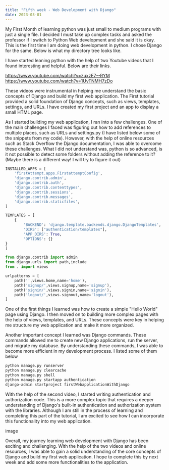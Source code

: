 ```yaml
---
title: "Fifth week - Web Development with Django"
date: 2023-03-01
---
```

My First Month of learning python was just small to medium programs with just a single file. I decided I must take up complex tasks and asked the professor if I switch to Python Web development and she said it is okay.  This is the first time I am doing web development in python. I chose Django for the same. Below is what my directory tree looks like. 
 

I have started leaning python with the help of two Youtube videos that I found interesting and helpful. Below are their links.

https://www.youtube.com/watch?v=zuxzE7--RYM 
https://www.youtube.com/watch?v=1UvTNMH7zDo 


These videos were instrumental in helping me understand the basic concepts of Django and build my first web application. The First tutorial provided a solid foundation of Django concepts, such as views, templates, settings, and URLs. I have created my first project and an app to display a small HTML page. 


As I started building my web application, I ran into a few challenges. One of the main challenges I faced was figuring out how to add references to multiple places, such as URLs and settings.py (I have listed below some of the snippets from my code). However, with the help of online resources such as Stack Overflow the Django documentation, I was able to overcome these challenges. What I did not understand was, python is so advanced, is it not possible to detect some folders without adding the reference to it? (Maybe there is a different way! I will try to figure it out)
```python
INSTALLED_APPS = [
    'firstAttempt.apps.FirstattemptConfig',
    'django.contrib.admin',
    'django.contrib.auth',
    'django.contrib.contenttypes',
    'django.contrib.sessions',
    'django.contrib.messages',
    'django.contrib.staticfiles',
]

```

```python
TEMPLATES = [
    {
        'BACKEND': 'django.template.backends.django.DjangoTemplates',
        'DIRS': ["authentication/templates"],
        'APP_DIRS': True,
        'OPTIONS': {}
}
]
```

```python
from django.contrib import admin
from django.urls import path,include
from . import views

urlpatterns = [
    path('',views.home,name='home'),
    path('signup/',views.signup,name='signup'),
    path('signin/',views.signin,name='signin'),
    path('logout/',views.signout,name='logout'),
]

```

One of the first things I learned was how to create a simple "Hello World" page using Django. I then moved on to building more complex pages with the help of views, templates, and URLs. These concepts were key in helping me structure my web application and make it more organized.

Another important concept I learned was Django commands. These commands allowed me to create new Django applications, run the server, and migrate my database. By understanding these commands, I was able to become more efficient in my development process. I listed some of them below

```bash
python manage.py runserver
python manage.py clearcache
python manage.py shell
python manage.py startapp authentication
django-admin startproject firstWebapplicationWithDjango
```

With the help of the second video, I started writing authentication and authorization code. This is a more complex topic that requires a deeper understanding of Django's built-in authentication and authorization system with the libraries. Although I am still in the process of learning and completing this part of the tutorial, I am excited to see how I can incorporate this functionality into my web application.

image

Overall, my journey learning web development with Django has been exciting and challenging. With the help of the two videos and online resources, I was able to gain a solid understanding of the core concepts of Django and build my first web application. I hope to complete this by next week and add some more functionalities to the application.
